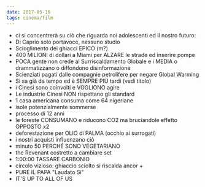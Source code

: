 ```yaml
---
date: 2017-05-16
tags: cinema/film
---
```

- ci si concentrerà su ciò che riguarda noi adolescenti ed il nostro futuro:
- Di Caprio solo portavoce, nessuno studio
- Scioglimento dei ghiacci EPICO (m?)
- 400 MILIONI di dollari a Miami per ALZARE le strade ed inserire pompe
- POCA gente non crede al Surriscaldamento Globale e i MEDIA o drammatizzano o diffondono disinformazione
- Scienziati pagati dalle compagnie petrolifere per negare Global Warming
- Si sa già da tempo ed è SEMPRE PIÙ tardi (vedi titolo)
- i Cinesi sono coinvolti e VOGLIONO agire
- Le industrie Cinesi NON rispettano gli standard
- 1 casa americana consuma come 64 nigeriane
- isole potenzialmente sommerse
- processo di 12 anni
- le foreste CONSUMANO e riducono CO2 ma bruciandole effetto OPPOSTO x2
- deforestazione per OLIO di PALMA (occhio ai surrogati)
- i nostri acquisti influenzano ciò
- minuto 50 PERCHÉ SONO VEGETARIANO
- the Revenant costretto a cambiare set
- 1:00:00 TASSARE CARBONIO
- circolo vizioso: ghiaccio sciolto si riscalda ancor +
- PURE IL PAPA "Laudato Si"
- IT'S UP TO ALL OF US
